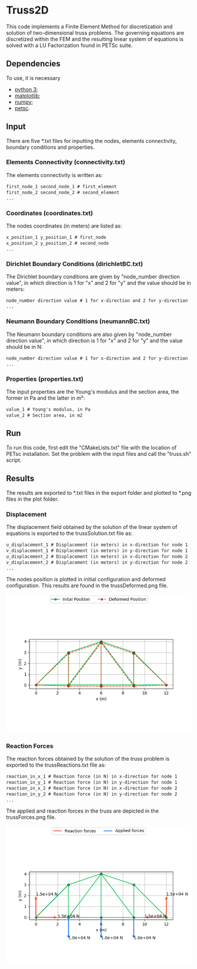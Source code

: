 # Truss2D

This code implements a Finite Element Method for discretization and solution of two-dimensional truss problems. The governing equations are discretized within the FEM and the resulting linear system of equations is solved with a LU Factorization found in PETSc suite.

## Dependencies

To use, it is necessary

- [python 3](https://www.python.org/downloads/);
- [matplotlib](https://pypi.org/project/matplotlib/);
- [numpy](https://pypi.org/project/numpy/);
- [petsc](https://www.mcs.anl.gov/petsc/index.html).

## Input

There are five \*.txt files for inputting the nodes, elements connectivity, boundary conditions and properties.

### Elements Connectivity (connectivity.txt)

The elements connectivity is written as:
```shell
first_node_1 second_node_1 # first_element
first_node_2 second_node_2 # second_element
...
```

### Coordinates (coordinates.txt)

The nodes coordinates (in meters) are listed as:
```shell
x_position_1 y_position_1 # first_node
x_position_2 y_position_2 # second_node
...
```

### Dirichlet Boundary Conditions (dirichletBC.txt)

The Dirichlet boundary conditions are given by "node_number direction value", in which direction is 1 for "x" and 2 for "y" and the value should be in meters:
```shell
node_number direction value # 1 for x-direction and 2 for y-direction
...
```

### Neumann Boundary Conditions (neumannBC.txt)

The Neumann boundary conditions are also given  by "node_number direction value", in which direction is 1 for "x" and 2 for "y" and the value should be in N:
```shell
node_number direction value # 1 for x-direction and 2 for y-direction
...
```

### Properties (properties.txt)

The input properties are the Young's modulus and the section area, the former in Pa and the latter in m²:
```shell
value_1 # Young's modulus, in Pa
value_2 # Section area, in m2
```

## Run

To run this code, first edit the "CMakeLists.txt" file with the location of PETsc installation. Set the problem with the input files and call the "truss.sh" script.

## Results

The results are exported to \*.txt files in the export folder and plotted to \*.png files in the plot folder.

### Displacement

The displacement field obtained by the solution of the linear system of equations is exported to the trussSolution.txt file as:
```shell
u_displacement_1 # Displacement (in meters) in x-direction for node 1
v_displacement_1 # Displacement (in meters) in y-direction for node 1
u_displacement_2 # Displacement (in meters) in x-direction for node 2
v_displacement_2 # Displacement (in meters) in y-direction for node 2
...
```

The nodes position is plotted in initial configuration and deformed configuration. This results are found in the trussDeformed.png file.

<p float="left">
	<img src="plot/trussDeformed.png" alt="deformed"/>
</p>

### Reaction Forces

The reaction forces obtained by the solution of the truss problem is exported to the trussReactions.txt file as:
```shell
reaction_in_x_1 # Reaction force (in N) in x-direction for node 1
reaction_in_y_1 # Reaction force (in N) in y-direction for node 1
reaction_in_x_2 # Reaction force (in N) in x-direction for node 2
reaction_in_y_2 # Reaction force (in N) in y-direction for node 2
...
```

The applied and reaction forces in the truss are depicted in the trussForces.png file.

<p float="left">
	<img src="plot/trussForces.png" alt="forces"/>
</p>